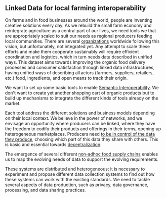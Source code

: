 Linked Data for local farming interoperability
---

On farms and in food businesses around the world, people are inventing creative solutions every day. As we rebuild the small farm economy and reintegrate agriculture as a central part of our lives, we need tools we that are appropriately scaled to suit our needs as regional producers feeding local communities. There are several [organizations](https://github.com/ouisharelabs/food-dashboard) worldwide following this vision, but unfortunately, not integrated yet. Any attempt to scale these efforts and make them cooperate sustainably will require efficient coordination and logistics, which in turn needs data described in unified ways. This dataset aims towards improving the organic food delivery processes and consumer satisfaction through linked data infrastructures, having unified ways of describing all actors (farmers, suppliers, retailers, etc.) food, ingredients, and open means to track their origin.

We want to set up some basic tools to enable [Semantic Interoperability](./glossary/semanticInteroperability.md). We don't want to create yet another shopping cart of organic products but to build up mechanisms to integrate the different kinds of tools already on the market.

Each tool address the different solutions and business models depending on their local context. We believe in the power of networks, and we envisage an opportunity where producers can be linked, where they have the freedom to codify their products and offerings in their terms, opening up heterogeneous marketplaces. Producers need [to be in control of the data they produce](./technical/distributedDatasets.md), choosing which part of this data they share with others. This is basic and essential towards [decentralization](http://p2pfoundation.net/Category:Agrifood).

The emergence of several different [non-adhoc food supply chains](https://en.wikipedia.org/wiki/Short_food_supply_chains) enables us to map the evolving needs of data to support the evolving requirements. 

These systems are distributed and heterogeneous; it is necessary to experiment and propose different data collection systems to find out how these systems can work with the existing standards. We need to tackle several aspects of data production, such as privacy, data governance, processing, and data sharing practices.
